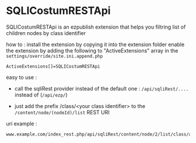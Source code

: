 SQLICostumRESTApi
============

SQLICostumRESTApi is an ezpublish extension that helps you filtring list of children nodes  by class identifier

how to :
install the extension by copying it into the extension folder
enable the extension by adding the following to "ActiveExtensions" array in the `settings/override/site.ini.append.php` 
```
ActiveExtensions[]=SQLICostumRESTApi
```
easy to use : 
- call the sqliRest provider instead of the default one : `/api/sqliRest/....` instead of (`/api/ezp/`)

- just add the prefix /class/&lt;your class identifier&gt; to the `/content/node/(nodeId)/list` REST URI


uri example :
```
www.example.com/index_rest.php/api/sqliRest/content/node/2/list/class/article
```

